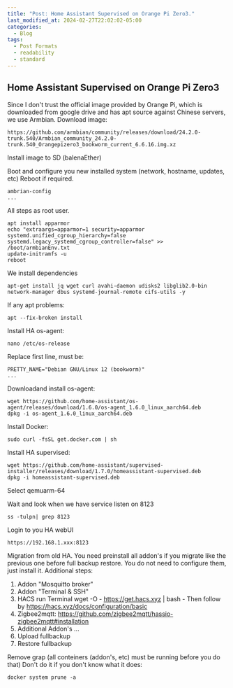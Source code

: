 ```yaml
---
title: "Post: Home Assistant Supervised on Orange Pi Zero3."
last_modified_at: 2024-02-27T22:02:02-05:00
categories:
  - Blog
tags:
  - Post Formats
  - readability
  - standard
---
```


## Home Assistant Supervised on Orange Pi Zero3

Since I don't trust the official image provided by Orange Pi, which is downloaded from google drive and has apt source against Chinese servers, we use Armbian.
Download image:
```
https://github.com/armbian/community/releases/download/24.2.0-trunk.540/Armbian_community_24.2.0-trunk.540_Orangepizero3_bookworm_current_6.6.16.img.xz
```
Install image to SD (balenaEther)

Boot and configure you new installed system (network, hostname, updates, etc)
Reboot if required.
```
ambrian-config
...
```
All steps as root user.
```
apt install apparmor
echo "extraargs=apparmor=1 security=apparmor systemd.unified_cgroup_hierarchy=false systemd.legacy_systemd_cgroup_controller=false" >> /boot/armbianEnv.txt
update-initramfs -u
reboot
```
We install dependencies
```
apt-get install jq wget curl avahi-daemon udisks2 libglib2.0-bin network-manager dbus systemd-journal-remote cifs-utils -y
```
If any apt problems:
```
apt --fix-broken install
```
Install HA os-agent:
```
nano /etc/os-release
```
Replace first line, must be:
```
PRETTY_NAME="Debian GNU/Linux 12 (bookworm)"
...
```
Downloadand install os-agent:
```
wget https://github.com/home-assistant/os-agent/releases/download/1.6.0/os-agent_1.6.0_linux_aarch64.deb
dpkg -i os-agent_1.6.0_linux_aarch64.deb
```
Install Docker: 
```
sudo curl -fsSL get.docker.com | sh
```
Install HA supervised:
```
wget https://github.com/home-assistant/supervised-installer/releases/download/1.7.0/homeassistant-supervised.deb
dpkg -i homeassistant-supervised.deb
```
Select qemuarm-64

Wait and look when we have service listen on 8123
```
ss -tulpn| grep 8123
```
Login to you HA webUI
```
https://192.168.1.xxx:8123
```
Migration from old HA. 
You need preinstall all addon's if you migrate like the previous one before full backup restore.
You do not need to configure them, just install it.
Additional steps: 
1. Addon "Mosquitto broker"
2. Addon "Terminal & SSH"
3. HACS
run Terminal
wget -O - https://get.hacs.xyz | bash -
Then follow by https://hacs.xyz/docs/configuration/basic
3. Zigbee2mqtt: https://github.com/zigbee2mqtt/hassio-zigbee2mqtt#installation
4. Additional Addon's
...
5. Upload fullbackup
6. Restore fullbackup

Remove grap (all conteiners (addon's, etc) must be running before you do that)
Don't do it if you don't know what it does:
```
docker system prune -a
```

